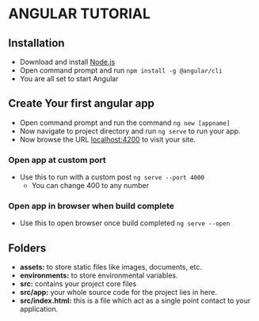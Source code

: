 # ANGULAR TUTORIAL
## Installation
- Download and install [Node.js](https://nodejs.org/en/)
- Open command prompt and run
`npm install -g @angular/cli`
- You are all set to start Angular
## Create Your first angular app
- Open command prompt and run the command `ng new [appname]`
- Now navigate to project directory and run `ng serve` to run your app.
- Now browse the URL [localhost:4200](http://localhost:4200) to visit your site.
### Open app at custom port
- Use this to run with a custom post `ng serve --port 4000`
  - You can change 400 to any number
### Open app in browser when build complete
- Use this to open browser once build completed `ng serve --open`

## Folders
- **assets:** to store static files like images, documents, etc.
- **environments:** to store environmental variables.
- **src:** contains your project core files
- **src/app:** your whole source code for the project lies in here.
- **src/index.html:** this is a file which act as a single point contact to your application.

